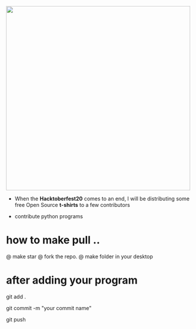 <img align="center" height="500" src="https://github.com/Ishaan28malik/Hacktoberfest-2021/blob/master/src/Selection_116.png"/>

* When the **Hacktoberfest20** comes to an end, I will be distributing some free Open Source **t-shirts** to a few contributors

* contribute python programs

# how to make pull ..

@ make star
@ fork the repo.
@ make folder in your desktop

# after adding your program

git add .

git commit -m "your commit name"

git push
